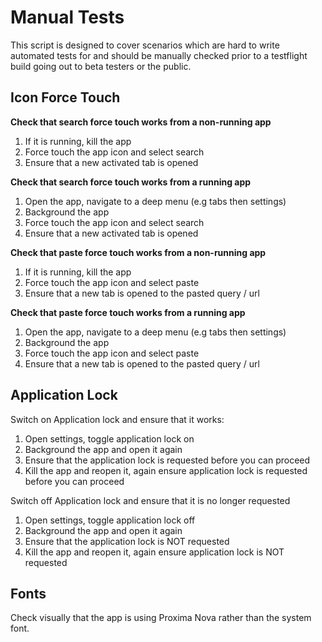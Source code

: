 # Manual Tests


This script is designed to cover scenarios which are hard to write automated tests for and should be manually checked prior to a testflight build going out to beta testers or the public.

## Icon Force Touch

**Check that search force touch works from a non-running app**
1. If it is running, kill the app
2. Force touch the app icon and select search
3. Ensure that a new activated tab is opened

**Check that search force touch works from a running app**
1. Open the app, navigate to a deep menu (e.g tabs then settings)
2. Background the app
3. Force touch the app icon and select search
4. Ensure that a new activated tab is opened

**Check that paste force touch works from a non-running app**
1. If it is running, kill the app
2. Force touch the app icon and select paste
3. Ensure that a new tab is opened to the pasted query / url

**Check that paste force touch works from a running app**
1. Open the app, navigate to a deep menu (e.g tabs then settings)
2. Background the app
3. Force touch the app icon and select paste
4. Ensure that a new tab is opened to the pasted query / url


## Application Lock

Switch on Application lock and ensure that it works:
1. Open settings, toggle application lock on
2. Background the app and open it again
3. Ensure that the application lock is requested before you can proceed
4. Kill the app and reopen it, again ensure application lock is requested before you can proceed

Switch off Application lock and ensure that it is no longer requested
1. Open settings, toggle application lock off
2. Background the app and open it again
3. Ensure that the application lock is NOT requested
4. Kill the app and reopen it, again ensure application lock is NOT requested


## Fonts
Check visually that the app is using Proxima Nova rather than the system font.
